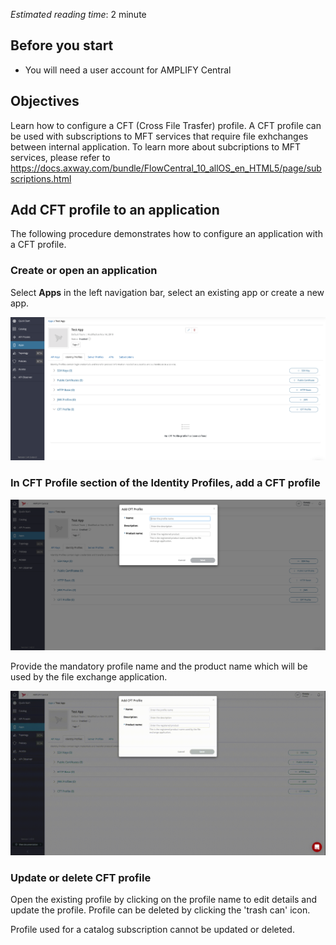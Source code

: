 *Estimated reading time*: 2 minute

## Before you start

- You will need a user account for AMPLIFY Central

## Objectives

Learn how to configure a CFT (Cross File Trasfer) profile. 
A CFT profile can be used with subscriptions to MFT services that require file exhchanges between internal application. To learn more about subcriptions to MFT services, please refer to https://docs.axway.com/bundle/FlowCentral_10_allOS_en_HTML5/page/subscriptions.html 

## Add CFT profile to an application

The following procedure demonstrates how to configure an application with a CFT profile.

### Create or open an application

Select **Apps** in the left navigation bar, select an existing app or create a new app.

![App Identity Profiles](/static/Images/central/app_identity_profiles.png)

### In CFT Profile section of the Identity Profiles, add a CFT profile

![CFT Profiles](/static/Images/central/cft_profile.png) 

Provide the mandatory profile name and the product name which will be used by the file exchange application.

![CFT profile created](/static/Images/central/cft_profile_Save.gif)

### Update or delete CFT profile

Open the existing profile by clicking on the profile name to edit details and update the profile. Profile can be deleted by clicking the 'trash can' icon.

Profile used for a catalog subscription cannot be updated or deleted.
